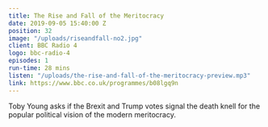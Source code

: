 ```yaml
---
title: The Rise and Fall of the Meritocracy
date: 2019-09-05 15:40:00 Z
position: 32
image: "/uploads/riseandfall-no2.jpg"
client: BBC Radio 4
logo: bbc-radio-4
episodes: 1
run-time: 28 mins
listen: "/uploads/the-rise-and-fall-of-the-meritocracy-preview.mp3"
link: https://www.bbc.co.uk/programmes/b08lgq9n
---
```


Toby Young asks if the Brexit and Trump votes signal the death knell for the popular political vision of the modern meritocracy.